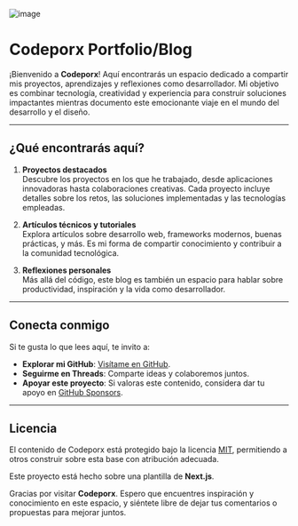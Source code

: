 ![image]('/public/static/images/image.png')
# Codeporx Portfolio/Blog  


¡Bienvenido a **Codeporx**! Aquí encontrarás un espacio dedicado a compartir mis proyectos, aprendizajes y reflexiones como desarrollador. Mi objetivo es combinar tecnología, creatividad y experiencia para construir soluciones impactantes mientras documento este emocionante viaje en el mundo del desarrollo y el diseño.  

---

## ¿Qué encontrarás aquí?  

1. **Proyectos destacados**  
   Descubre los proyectos en los que he trabajado, desde aplicaciones innovadoras hasta colaboraciones creativas. Cada proyecto incluye detalles sobre los retos, las soluciones implementadas y las tecnologías empleadas.  

2. **Artículos técnicos y tutoriales**  
   Explora artículos sobre desarrollo web, frameworks modernos, buenas prácticas, y más. Es mi forma de compartir conocimiento y contribuir a la comunidad tecnológica.  

3. **Reflexiones personales**  
   Más allá del código, este blog es también un espacio para hablar sobre productividad, inspiración y la vida como desarrollador.  

---

## Conecta conmigo  

Si te gusta lo que lees aquí, te invito a:  

- **Explorar mi GitHub**: [Visítame en GitHub](https://github.com/timlrx).  
- **Seguirme en Threads**: Comparte ideas y colaboremos juntos.  
- **Apoyar este proyecto**: Si valoras este contenido, considera dar tu apoyo en [GitHub Sponsors](https://github.com/Porx312).  

---

## Licencia  

El contenido de Codeporx está protegido bajo la licencia [MIT](https://github.com/timlrx/tailwind-nextjs-starter-blog/blob/main/LICENSE), permitiendo a otros construir sobre esta base con atribución adecuada.  

Este proyecto está hecho sobre una plantilla de **Next.js**.  

Gracias por visitar **Codeporx**. Espero que encuentres inspiración y conocimiento en este espacio, y siéntete libre de dejar tus comentarios o propuestas para mejorar juntos.
